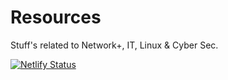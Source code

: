 # Resources
Stuff's related to Network+, IT, Linux & Cyber Sec.

[![Netlify Status](https://api.netlify.com/api/v1/badges/9fce6eed-cb61-49a3-bd2e-6c511b3baba4/deploy-status)](https://app.netlify.com/sites/external-resources/deploys)
